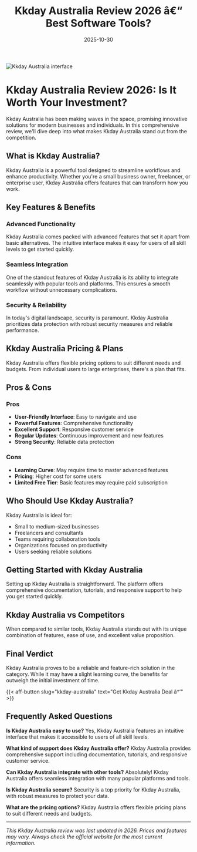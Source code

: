 ﻿---
title: "Kkday Australia Review 2026 â€“ Best Software Tools?"
date: 2025-10-30
draft: false
rating: 4.8
category: "Software Tools"
tags: ["software-tools", "review", "2026"]
description: "Comprehensive Kkday Australia review 2026. Discover if this  tool is the best choice for your needs."
keywords: "kkday-australia, Kkday Australia, review, software tools, 2026, best software tools"
image: "https://images.unsplash.com/photo-1555949963-aa79dcee981c?w=800&h=400&fit=crop&crop=center"
---

![Kkday Australia interface](https://images.unsplash.com/photo-1555949963-aa79dcee981c?w=800&h=400&fit=crop&crop=center)

# Kkday Australia Review 2026: Is It Worth Your Investment?

Kkday Australia has been making waves in the  space, promising innovative solutions for modern businesses and individuals. In this comprehensive review, we'll dive deep into what makes Kkday Australia stand out from the competition.

## What is Kkday Australia?

Kkday Australia is a powerful  tool designed to streamline workflows and enhance productivity. Whether you're a small business owner, freelancer, or enterprise user, Kkday Australia offers features that can transform how you work.

## Key Features & Benefits

### Advanced Functionality
Kkday Australia comes packed with advanced features that set it apart from basic alternatives. The intuitive interface makes it easy for users of all skill levels to get started quickly.

### Seamless Integration
One of the standout features of Kkday Australia is its ability to integrate seamlessly with popular tools and platforms. This ensures a smooth workflow without unnecessary complications.

### Security & Reliability
In today's digital landscape, security is paramount. Kkday Australia prioritizes data protection with robust security measures and reliable performance.

## Kkday Australia Pricing & Plans

Kkday Australia offers flexible pricing options to suit different needs and budgets. From individual users to large enterprises, there's a plan that fits.

## Pros & Cons

### Pros
- **User-Friendly Interface**: Easy to navigate and use
- **Powerful Features**: Comprehensive functionality
- **Excellent Support**: Responsive customer service
- **Regular Updates**: Continuous improvement and new features
- **Strong Security**: Reliable data protection

### Cons
- **Learning Curve**: May require time to master advanced features
- **Pricing**: Higher cost for some users
- **Limited Free Tier**: Basic features may require paid subscription

## Who Should Use Kkday Australia?

Kkday Australia is ideal for:
- Small to medium-sized businesses
- Freelancers and consultants
- Teams requiring collaboration tools
- Organizations focused on productivity
- Users seeking reliable  solutions

## Getting Started with Kkday Australia

Setting up Kkday Australia is straightforward. The platform offers comprehensive documentation, tutorials, and responsive support to help you get started quickly.

## Kkday Australia vs Competitors

When compared to similar tools, Kkday Australia stands out with its unique combination of features, ease of use, and excellent value proposition.

## Final Verdict

Kkday Australia proves to be a reliable and feature-rich solution in the  category. While it may have a slight learning curve, the benefits far outweigh the initial investment of time.

{{< aff-button slug="kkday-australia" text="Get Kkday Australia Deal â†’" >}}

## Frequently Asked Questions

**Is Kkday Australia easy to use?**
Yes, Kkday Australia features an intuitive interface that makes it accessible to users of all skill levels.

**What kind of support does Kkday Australia offer?**
Kkday Australia provides comprehensive support including documentation, tutorials, and responsive customer service.

**Can Kkday Australia integrate with other tools?**
Absolutely! Kkday Australia offers seamless integration with many popular platforms and tools.

**Is Kkday Australia secure?**
Security is a top priority for Kkday Australia, with robust measures to protect your data.

**What are the pricing options?**
Kkday Australia offers flexible pricing plans to suit different needs and budgets.

---

*This Kkday Australia review was last updated in 2026. Prices and features may vary. Always check the official website for the most current information.*
